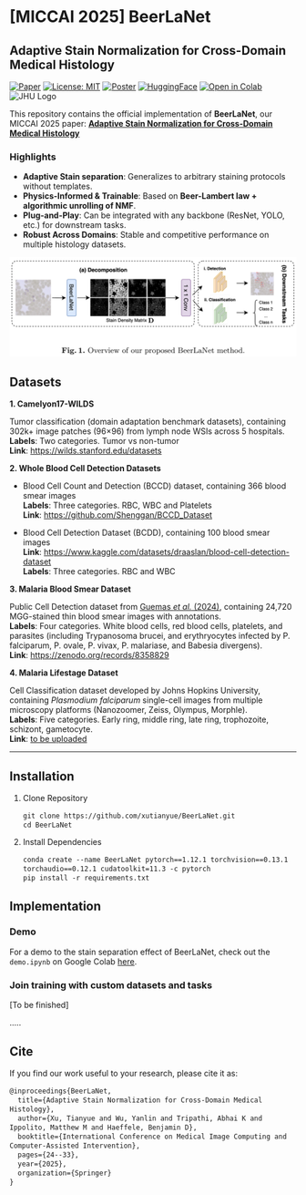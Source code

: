 # [MICCAI 2025] BeerLaNet

## Adaptive Stain Normalization for Cross-Domain Medical Histology

[![Paper](https://img.shields.io/badge/Paper-MICCAI%202025-blue)](https://link.springer.com/chapter/10.1007/978-3-032-04981-0_3)  [![License: MIT](https://img.shields.io/badge/License-MIT-green.svg)](https://opensource.org/license/MIT)  [![Poster](https://img.shields.io/badge/Poster-PDF-orange)](./docs/MICCAI2025-Poster.pdf)  [![HuggingFace](https://img.shields.io/badge/🤗%20Hugging%20Face-Dataset-yellow)](https://huggingface.co/spaces/yourname/BeerLaNet)  [![Open in Colab](https://colab.research.google.com/assets/colab-badge.svg)](
https://colab.research.google.com/github/xutianyue/BeerLaNet/blob/main/demo/demo.ipynb)<img src="https://assurgentmedical.com/wp-content/uploads/2017/07/johns-hopkins-university-logo.png" alt="JHU Logo" width="150"/>


This repository contains the official implementation of **BeerLaNet**, our MICCAI 2025 paper: 
[**Adaptive Stain Normalization for Cross-Domain Medical Histology**](https://link.springer.com/chapter/10.1007/978-3-032-04981-0_3)

### Highlights

- **Adaptive Stain separation**: Generalizes to arbitrary staining protocols without templates.  
- **Physics-Informed & Trainable**: Based on **Beer-Lambert law + algorithmic unrolling of NMF**.  
- **Plug-and-Play**: Can be integrated with any backbone (ResNet, YOLO, etc.) for downstream tasks.
- **Robust Across Domains**: Stable and competitive performance on multiple histology datasets.

![pipeline_overview](docs/pipeline_overview.png)

## Datasets

**1. Camelyon17-WILDS**

Tumor classification (domain adaptation benchmark datasets), containing 302k+ image patches (96×96) from lymph node WSIs across 5 hospitals.\
**Labels**: Two categories. Tumor vs non-tumor\
**Link**: https://wilds.stanford.edu/datasets

**2. Whole Blood Cell Detection Datasets**

- Blood Cell Count and Detection (BCCD) dataset, containing 366 blood smear images\
  **Labels**: Three categories. RBC, WBC and Platelets\
  **Link**: https://github.com/Shenggan/BCCD_Dataset 

- Blood Cell Detection Dataset (BCDD), containing 100 blood smear images\
  **Link**: https://www.kaggle.com/datasets/draaslan/blood-cell-detection-dataset \
  **Labels**: Three categories. RBC and WBC

**3. Malaria Blood Smear Dataset** 

Public Cell Detection dataset from [Guemas *et al.* (2024)](https://pubmed.ncbi.nlm.nih.gov/38171008/), containing 24,720 MGG-stained thin blood smear images with annotations.\
**Labels**:  Four categories. White blood cells, red blood cells, platelets, and parasites
(including Trypanosoma brucei, and erythryocytes infected by P. falciparum, P.
ovale, P. vivax, P. malariase, and Babesia divergens).\
**Link**: https://zenodo.org/records/8358829

**4. Malaria Lifestage Dataset**

Cell Classification dataset developed by Johns Hopkins University, containing *Plasmodium falciparum* single-cell images from multiple microscopy platforms (Nanozoomer, Zeiss, Olympus, Morphle).  \
**Labels**: Five categories. Early ring, middle ring, late ring, trophozoite, schizont, gametocyte.\
**Link**: [to be uploaded]()

----

## Installation

1. Clone Repository

   ```
   git clone https://github.com/xutianyue/BeerLaNet.git
   cd BeerLaNet
   ```

2. Install Dependencies

   ```
   conda create --name BeerLaNet pytorch==1.12.1 torchvision==0.13.1 torchaudio==0.12.1 cudatoolkit=11.3 -c pytorch
   pip install -r requirements.txt
   ```

## Implementation

### Demo
For a demo to the stain separation effect of BeerLaNet, check out the `demo.ipynb` on Google Colab [here](https://colab.research.google.com/github/xutianyue/BeerLaNet/blob/main/demo/demo.ipynb).
### Join training with custom datasets and tasks
[To be finished]

.....

## Cite

If you find our work useful to your research, please cite it as:

```
@inproceedings{BeerLaNet,
  title={Adaptive Stain Normalization for Cross-Domain Medical Histology},
  author={Xu, Tianyue and Wu, Yanlin and Tripathi, Abhai K and Ippolito, Matthew M and Haeffele, Benjamin D},
  booktitle={International Conference on Medical Image Computing and Computer-Assisted Intervention},
  pages={24--33},
  year={2025},
  organization={Springer}
}
```

